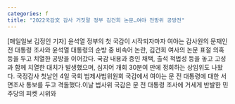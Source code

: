```yaml
---
categories: f
title: "2022국감文 감사 거짓말 정부 김건희 논문…여야 전방위 공방전"
---
```

[매일일보 김정인 기자] 윤석열 정부의 첫 국감이 시작되자마자 여야는 감사원의 문재인 전 대통령 조사와 윤석열 대통령의 순방 중 비속어 논란, 김건희 여사의 논문 표절 의혹 등을 두고 치열한 공방을 이어갔다. 국감 내용과 증인 채택, 출석 적법성 등을 놓고 고성과 함께 치열한 대치가 발생했으며, 심지어 개회 30분여 만에 정회하는 상임위도 나왔다. 국정감사 첫날인 4일 국회 법제사법위원회 국감에서 여야는 문 전 대통령에 대한 서면조사 통보를 두고 격돌했다.이날 법사위 국감은 문 전 대통령 조사에 거세게 반발한 민주당의 피켓 시위와